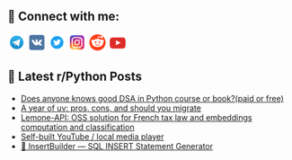 ## 🔎 Connect with me:
[<img src="https://github.com/bullbesh/bullbesh/blob/main/images/Telegram.png" width="32" height="32" />](https://t.me/bullbesh)
[<img src="https://github.com/bullbesh/bullbesh/blob/main/images/VK.png" width="32" height="32" />](https://vk.com/bullbesh)
[<img src="https://github.com/bullbesh/bullbesh/blob/main/images/Twitter.png" width="32" height="32" />](https://twitter.com/bullbesh1)
[<img src="https://github.com/bullbesh/bullbesh/blob/main/images/Instagram.png" width="32" height="32" />](https://www.instagram.com/bullbesh)
[<img src="https://github.com/bullbesh/bullbesh/blob/main/images/Reddit.png" width="32" height="32" />](https://www.reddit.com/user/bullbesh)
[<img src="https://github.com/bullbesh/bullbesh/blob/main/images/YouTube.png" width="32" height="32" />](https://www.youtube.com/channel/UCtfjRs6uzgq5mfm8S06WTcg)

## 📕 Latest r/Python Posts
<!-- BLOG-POST-LIST:START -->
- [Does anyone knows good DSA in Python course or book?&lpar;paid or free&rpar;](https://www.reddit.com/r/Python/comments/1jv5gtb/does_anyone_knows_good_dsa_in_python_course_or/)
- [A year of uv: pros, cons, and should you migrate](https://www.reddit.com/r/Python/comments/1jv3t1e/a_year_of_uv_pros_cons_and_should_you_migrate/)
- [Lemone-API: OSS solution for French tax law and embeddings computation and classification](https://www.reddit.com/r/Python/comments/1jv340b/lemoneapi_oss_solution_for_french_tax_law_and/)
- [Self-built YouTube / local media player](https://www.reddit.com/r/Python/comments/1jv1ils/selfbuilt_youtube_local_media_player/)
- [🧱 InsertBuilder — SQL INSERT Statement Generator](https://www.reddit.com/r/Python/comments/1juw7so/insertbuilder_sql_insert_statement_generator/)
<!-- BLOG-POST-LIST:END -->
